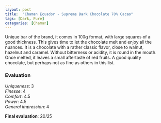 ```yaml
---
layout: post
title:  "Chaman Ecuador - Supreme Dark Chocolate 70% Cacao"
tags: [Dark, Pure] 
categories: [Chaman]
---
```



Unique bar of the brand, it comes in 100g format, with large squares of a good thickness. This gives time to let the chocolate melt and enjoy all the nuances.
It is a chocolate with a rather classic flavor, close to walnut, hazelnut and caramel. Without bitterness or acidity, it is round in the mouth. Once melted, it leaves a small aftertaste of red fruits.
A good quality chocolate, but perhaps not as fine as others in this list.


### Evaluation

_Uniqueness_: 3  
_Finesse_: 4  
_Comfort_: 4.5  
_Power_: 4.5  
_General impression_: 4

**Final evaluation**: 20/25